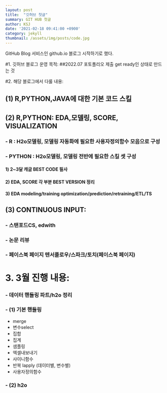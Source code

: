 ```yaml
---
layout: post
title:  "깃허브 첫글"
summary: GIT HUB 첫글
author: KSJ
date: '2021-02-18 09:41:00 +0900'
category: jekyll
thumbnail: /assets/img/posts/code.jpg
---
```

GitHub Blog 서비스인 github.io 블로그 시작하기로 했다.

#1. 깃허브 블로그 운영 목적: 
##2022.07 포토폴리오 제출 get ready인 상태로 만드는 것

#2. 해당 블로그에서 다룰 내용:
## (1) R,PYTHON,JAVA에 대한 기본 코드 스킬
## (2) R,PYTHON: EDA,모델링, SCORE, VISUALIZATION
### - R : H2o모델링, 모델링 자동화에 필요한 사용자정의함수 모음으로 구성
### - PYTHON : H2o모델링, 모델링 전반에 필요한 스킬 셋 구성
#### 1) 2~3달 캐글 BEST CODE 필사
#### 2) EDA, SCORE 각 부분 BEST VERSION 정리
#### 3) EDA modeling/training optimization/prediction/retraining/ETL/TS
## (3) CONTINUOUS INPUT:
### - 스탠포드CS, edwith
### - 논문 리뷰
### - 페이스북 페이지 텐서플로우/스파크/토치(페이스북 페이지)

# 3. 3월 진행 내용:
### - 데이터 핸들링 파트/h2o 정리
### - (1) 기본 핸들링
- merge
- 변수select
- 집합
- 집계
- 샘플링
- 엑셀내보내기
- 샤이니함수
- 반복 lapply (데이터별, 변수별)
- 사용자정의함수
### - (2) h2o

